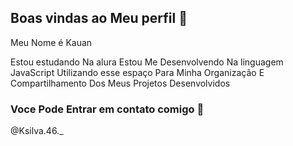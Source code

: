 ## Boas vindas ao Meu perfil 💙

Meu Nome é Kauan

Estou estudando Na alura
Estou Me Desenvolvendo Na linguagem JavaScript
Utilizando esse espaço Para Minha Organização E Compartilhamento Dos Meus Projetos Desenvolvidos
### Voce Pode Entrar em contato comigo 📧
@Ksilva.46._
